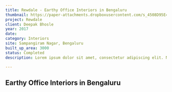 ```yaml
---
title: Rewdale - Earthy Office Interiors in Bengaluru
thumbnail: https://paper-attachments.dropboxusercontent.com/s_4508D95E495416561EFE55D99D582C6CA0379F069476CDAE53FE8BA597172F7B_1729260699218__DSC8066.jpg
project: Rewdale
client: Deepak Bhosle
year: 2017
date:
category: Interiors
site: Sampangiram Nagar, Bengaluru
built_up_area: 3000
status: Completed
description: Lorem ipsum dolor sit amet, consectetur adipiscing elit. Nullam ultricies interdum tortor, sit amet gravida ipsum fermentum ut. Aenean sagittis metus justo, at vestibulum elit malesuada a. Suspendisse dictum, sapien eu tincidunt convallis, elit urna rhoncus leo, ac fermentum lorem libero in magna. Integer scelerisque odio et convallis faucibus.

---
```


## Earthy Office Interiors in Bengaluru

